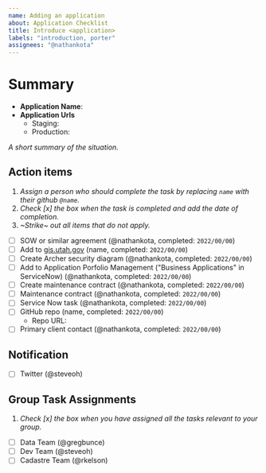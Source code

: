 ```yaml
---
name: Adding an application
about: Application Checklist
title: Introduce <application>
labels: "introduction, porter"
assignees: "@nathankota"
---
```


# Summary

- **Application Name**:
- **Application Urls**
  - Staging:
  - Production:

_A short summary of the situation._

## Action items

1. _Assign a person who should complete the task by replacing `name` with their github `@name`._
1. _Check [x] the box when the task is completed and add the date of completion._
1. _~Strike~ out all items that do not apply._

- [ ] SOW or similar agreement (@nathankota, completed: `2022/00/00`)
- [ ] Add to [gis.utah.gov](https://gis.utah.gov/developer/application) (name, completed: `2022/00/00`)
- [ ] Create Archer security diagram (@nathankota, completed: `2022/00/00`)
- [ ] Add to Application Porfolio Management ("Business Applications" in ServiceNow) (@nathankota, completed: `2022/00/00`)
- [ ] Create maintenance contract (@nathankota, completed: `2022/00/00`)
- [ ] Maintenance contract (@nathankota, completed: `2022/00/00`)
- [ ] Service Now task (@nathankota, completed: `2022/00/00`)
- [ ] GitHub repo (name, completed: `2022/00/00`)
  - Repo URL:
- [ ] Primary client contact (@nathankota, completed: `2022/00/00`)

## Notification

- [ ] Twitter (@steveoh)

## Group Task Assignments

1. _Check [x] the box when you have assigned all the tasks relevant to your group._

- [ ] Data Team (@gregbunce)
- [ ] Dev Team (@steveoh)
- [ ] Cadastre Team (@rkelson)
